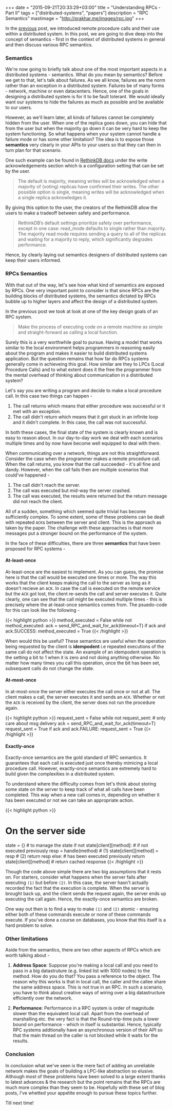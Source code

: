 +++
date = "2015-09-21T20:33:29+03:00"
title = "Understanding RPCs - Part II"
tags = ["distributed-systems", "papers"]
description = "RPC Semantics"
mastimage = "http://prakhar.me/images/rpc.jpg"
+++

In the [previous](/google.com) post, we introduced remote procedure calls and their use within a distributed system. In this post, we are going to dive deep into the concept of semantics - first in the context of distributed systems in general and then discuss various RPC semantics.

### Semantics
We're now going to briefly talk about one of the most important aspects in a distributed systems - semantics. What do you mean by semantics? Before we get to that, let's talk about failures.  As we all know, failures are the norm rather than an exception in a distributed system. Failures be of many forms - network, machine or even datacenters. Hence, one of the goals in designing a distributed system is for it to be fault tolerant. We would ideally want our systems to hide the failures as much as possible and be available to our users.

However, as we'll learn later, all kinds of failures cannot be completely hidden from the user. When one of the replica goes down, you can hide that from the user but when the majority go down it can be very hard to keep the system functioning. So what happens when your system cannot handle a failure mode or has some other limitation? The idea is to expose those **semantics** very clearly in your APIs to your users so that they can then in turn plan for that scenario. 

One such example can be found in [RethinkDB docs](http://rethinkdb.com/docs/consistency/#settings) under the write acknowledgements section which is a configuration setting that can be set by the user.

> The default is majority, meaning writes will be acknowledged when a majority of (voting) replicas have confirmed their writes. The other possible option is single, meaning writes will be acknowledged when a single replica acknowledges it.

By giving this option to the user, the creators of the RethinkDB allow the users to make a tradeoff between safety and performance.

> RethinkDB’s default settings prioritize safety over performance, except in one case: read_mode defaults to single rather than majority. The majority read mode requires sending a query to all of the replicas and waiting for a majority to reply, which significantly degrades performance.

Hence, by clearly laying out semantics designers of distributed systems can keep their users informed.

### RPCs Semantics

With that out of the way, let's see how what kind of semantics are exposed by RPCs. One very important point to consider is that since RPCs are the building blocks of distributed systems, the semantics dictated by RPCs bubble up to higher layers and affect the design of a distributed system.

In the previous post we took at look at one of the key design goals of an RPC system.

> Make the process of executing code on a remote machine as simple and straight-forward as calling a local function.

Surely this is a very worthwhile goal to pursue. Having a model that works similar to the local environment helps programmers in reasoning easily about the program and makes it easier to build distributed systems application. But the question remains that how far do RPCs systems generally come in achieveing this goal. How similar are they to LPCs (Local Procedure Calls) and to what extent does it the free the programmer from the mental overhead of thinking about communication in a distributed system?

Let's say you are writing a program and decide to make a local procedure call. In this case two things can happen - 

1. The call returns which means that either procedure was successful or it met with an exception.
2. The call didn't return which means that it got stuck in an infinite loop and it didn't complete. In this case, the call was not successful.

In both these cases, the final state of the system is clearly known and is easy to reason about. In our day-to-day work we deal with each scenarios multiple times and by now have become well equipped to deal with them.

When communicating over a network, things are not this straightforward. Consider the case when the programmer makes a remote procedure call. When the call returns, you know that the call succeeded - it's all fine and dandy. However, when the call fails then are multiple scenarios that could've happened -

1. The call didn't reach the server.
2. The call was executed but mid-way the server crashed.
3. The call was executed, the results were returned but the return message did not reach the client.

All of a sudden, something which seemed quite trivial has become sufficiently complex. To some extent, some of these problems can be dealt with repeated `ACK`s between the server and client. This is the approach as taken by the paper. The challenge with these approaches is that more messages put a stronger bound on the performance of the system.

In the face of these difficulties, there are three **semantics** that have been proposed for RPC systems - 

#### At-least-once
At-least-once are the easiest to implement. As you can guess, the promise here is that the call would be executed one times or more. The way this works that the client keeps making the call to the server as long as it doesn't recieve an `ACK`. In case the call is executed on the remote service but the `ACK` got lost, the client re-sends the call and server executes it. Quite clearly, one can see that the call might be executed multiple times - this is precisely where the at-least-once semantics comes from. The psuedo-code for this can look like the following -

{{< highlight python >}}
method_executed = False
while not method_executed:
    ack = send_RPC_and_wait_for_ack(timeout=T)
    if ack and ack.SUCCESS:
        method_executed = True
{{< /highlight >}}


When would this be useful? These semantics are useful when the operation being requested by the client is **idempodent** i.e repeated executions of the same call do not affect the state. An example of an idempodent operation is the setting a bit to 1 when it is zero and not doing anything otherwise. No matter how many times you call this operation, once the bit has been set, subsequent calls do not change the state.

#### At-most-once
In at-most-once the server either executes the call once or not at all. The client makes a call, the server executes it and sends an `ACK`. Whether or not the `ACK` is received by the client, the server does not run the procedure again.

{{< highlight python >}}
request_sent = False
while not request_sent: # only care about msg delivery
    ack = send_RPC_and_wait_for_ack(timeout=T)
    request_sent = True
    if ack and ack.FAILURE:
        request_sent = True
{{< /highlight >}}


#### Exactly-once
Exactly-once semantics are the gold standard of RPC semantics. It guarantees that each call is executed just once thereby mimicing a local procedure call. However, exactly-once semantics are extremely hard to build given the complexities in a distributed system. 

To understand where the difficulty comes from let's think about storing some state on the server to keep track of what all calls have been completed. This way when a new call comes in, depending on whether it has been executed or not we can take an appropriate action.

{{< highlight python >}}
# On the server side
state = {}                       # to manage the state
if not state[client][method]:    # if not executed previously
    resp = handle(method)        # (1)
    state[client][method] = resp # (2) 
    return resp
else:                            # has been executed previously
    return state[client][method] # return cached response
{{< /highlight >}}

Though the code above simple there are two big assumptions that it rests on. For starters, consider what happens when the server fails after executing `(1)` but before `(2)`. In this case, the server hasn't actually recorded the fact that the execution is complete. When the server is brought back up, and the client sends the request again, the server ends up executing the call again. Hence, the exactly-once semantics are broken.

One way out then is to find a way to make `(1)` and `(2)` atomic - ensuring either both of these commands execute or none of these commands execute. If you've done a course on databases, you know that this itself is a hard problem to solve.

### Other limitations
Aside from the semantics, there are two other aspects of RPCs which are worth talking about -

1. **Address Space**: Suppose you're making a local call and you need to pass in a big datastruture (e.g. linked list with 1000 nodes) to the method. How do you do that? You pass a reference to the object. The reason why this works is that in local call, the caller and the callee share the same address space. This is not true in an RPC. In such a scenario, you have to think about creative ways of wiring over a big datastructure efficiently over the network.

2. **Performance**: Performance in a RPC system is order of magnitude slower than the equivalent local call. Apart from the overhead of marshalling etc. the very fact is that the Round-trip-time puts a lower bound on performance - which in itself is substantial. Hence, typically RPC systems addtionally have an asynchronous version of their API so that the main thread on the caller is not blocked while it waits for the results.

### Conclusion
In conclusion what we've seen is the mere fact of adding an unreliable network makes the goals of building a LPC-like abstraction so elusive. Although most of these problems have been solved to a large extent thanks to latest advances & the research but the point remains that the RPCs are much more complex than they seem to be. Hopefully with these set of blog posts, I've whetted your appetite enough to pursue these topics further.

Till next time!
